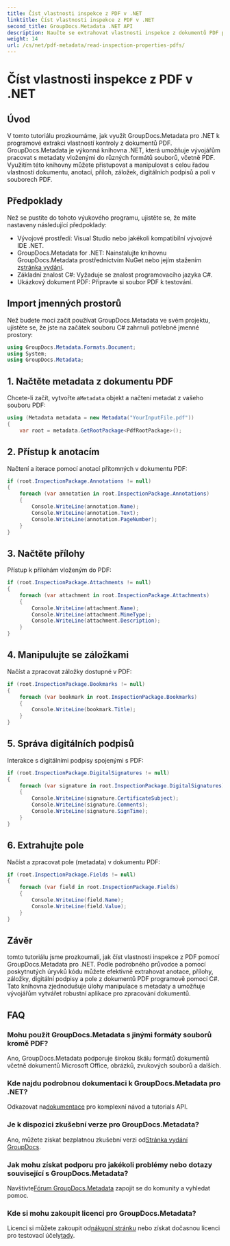 ```yaml
---
title: Číst vlastnosti inspekce z PDF v .NET
linktitle: Číst vlastnosti inspekce z PDF v .NET
second_title: GroupDocs.Metadata .NET API
description: Naučte se extrahovat vlastnosti inspekce z dokumentů PDF pomocí GroupDocs.Metadata for .NET. Prozkoumejte poznámky, přílohy a další.
weight: 14
url: /cs/net/pdf-metadata/read-inspection-properties-pdfs/
---
```


# Číst vlastnosti inspekce z PDF v .NET

## Úvod
V tomto tutoriálu prozkoumáme, jak využít GroupDocs.Metadata pro .NET k programové extrakci vlastností kontroly z dokumentů PDF. GroupDocs.Metadata je výkonná knihovna .NET, která umožňuje vývojářům pracovat s metadaty vloženými do různých formátů souborů, včetně PDF. Využitím této knihovny můžete přistupovat a manipulovat s celou řadou vlastností dokumentu, anotací, příloh, záložek, digitálních podpisů a polí v souborech PDF.
## Předpoklady
Než se pustíte do tohoto výukového programu, ujistěte se, že máte nastaveny následující předpoklady:
- Vývojové prostředí: Visual Studio nebo jakékoli kompatibilní vývojové IDE .NET.
-  GroupDocs.Metadata for .NET: Nainstalujte knihovnu GroupDocs.Metadata prostřednictvím NuGet nebo jejím stažením z[stránka vydání](https://releases.groupdocs.com/metadata/net/).
- Základní znalost C#: Vyžaduje se znalost programovacího jazyka C#.
- Ukázkový dokument PDF: Připravte si soubor PDF k testování.

## Import jmenných prostorů
Než budete moci začít používat GroupDocs.Metadata ve svém projektu, ujistěte se, že jste na začátek souboru C# zahrnuli potřebné jmenné prostory:
```csharp
using GroupDocs.Metadata.Formats.Document;
using System;
using GroupDocs.Metadata;
```
## 1. Načtěte metadata z dokumentu PDF
 Chcete-li začít, vytvořte a`Metadata` objekt a načtení metadat z vašeho souboru PDF:
```csharp
using (Metadata metadata = new Metadata("YourInputFile.pdf"))
{
    var root = metadata.GetRootPackage<PdfRootPackage>();
```
## 2. Přístup k anotacím
Načtení a iterace pomocí anotací přítomných v dokumentu PDF:
```csharp
if (root.InspectionPackage.Annotations != null)
{
    foreach (var annotation in root.InspectionPackage.Annotations)
    {
        Console.WriteLine(annotation.Name);
        Console.WriteLine(annotation.Text);
        Console.WriteLine(annotation.PageNumber);
    }
}
```
## 3. Načtěte přílohy
Přístup k přílohám vloženým do PDF:
```csharp
if (root.InspectionPackage.Attachments != null)
{
    foreach (var attachment in root.InspectionPackage.Attachments)
    {
        Console.WriteLine(attachment.Name);
        Console.WriteLine(attachment.MimeType);
        Console.WriteLine(attachment.Description);
    }
}
```
## 4. Manipulujte se záložkami
Načíst a zpracovat záložky dostupné v PDF:
```csharp
if (root.InspectionPackage.Bookmarks != null)
{
    foreach (var bookmark in root.InspectionPackage.Bookmarks)
    {
        Console.WriteLine(bookmark.Title);
    }
}
```
## 5. Správa digitálních podpisů
Interakce s digitálními podpisy spojenými s PDF:
```csharp
if (root.InspectionPackage.DigitalSignatures != null)
{
    foreach (var signature in root.InspectionPackage.DigitalSignatures)
    {
        Console.WriteLine(signature.CertificateSubject);
        Console.WriteLine(signature.Comments);
        Console.WriteLine(signature.SignTime);
    }
}
```
## 6. Extrahujte pole
Načíst a zpracovat pole (metadata) v dokumentu PDF:
```csharp
if (root.InspectionPackage.Fields != null)
{
    foreach (var field in root.InspectionPackage.Fields)
    {
        Console.WriteLine(field.Name);
        Console.WriteLine(field.Value);
    }
}
```

## Závěr
tomto tutoriálu jsme prozkoumali, jak číst vlastnosti inspekce z PDF pomocí GroupDocs.Metadata pro .NET. Podle podrobného průvodce a pomocí poskytnutých úryvků kódu můžete efektivně extrahovat anotace, přílohy, záložky, digitální podpisy a pole z dokumentů PDF programově pomocí C#. Tato knihovna zjednodušuje úlohy manipulace s metadaty a umožňuje vývojářům vytvářet robustní aplikace pro zpracování dokumentů.

## FAQ
### Mohu použít GroupDocs.Metadata s jinými formáty souborů kromě PDF?
Ano, GroupDocs.Metadata podporuje širokou škálu formátů dokumentů včetně dokumentů Microsoft Office, obrázků, zvukových souborů a dalších.
### Kde najdu podrobnou dokumentaci k GroupDocs.Metadata pro .NET?
 Odkazovat na[dokumentace](https://tutorials.groupdocs.com/metadata/net/) pro komplexní návod a tutorials API.
### Je k dispozici zkušební verze pro GroupDocs.Metadata?
 Ano, můžete získat bezplatnou zkušební verzi od[Stránka vydání GroupDocs](https://releases.groupdocs.com/).
### Jak mohu získat podporu pro jakékoli problémy nebo dotazy související s GroupDocs.Metadata?
 Navštivte[Fórum GroupDocs.Metadata](https://forum.groupdocs.com/c/metadata/14) zapojit se do komunity a vyhledat pomoc.
### Kde si mohu zakoupit licenci pro GroupDocs.Metadata?
Licenci si můžete zakoupit od[nákupní stránku](https://purchase.groupdocs.com/buy) nebo získat dočasnou licenci pro testovací účely[tady](https://purchase.groupdocs.com/temporary-license/).
